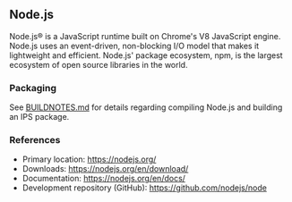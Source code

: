 ## Node.js

Node.js® is a JavaScript runtime built on Chrome's V8 JavaScript engine. Node.js uses an event-driven, non-blocking I/O model that makes it lightweight and efficient. Node.js' package ecosystem, npm, is the largest ecosystem of open source libraries in the world.

### Packaging
See [BUILDNOTES.md](Build/BUILDNOTES.md) for details regarding compiling Node.js and building an IPS package.


### References
- Primary location:  https://nodejs.org/
- Downloads:  https://nodejs.org/en/download/
- Documentation:  https://nodejs.org/en/docs/
- Development repository (GitHub):  https://github.com/nodejs/node
